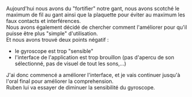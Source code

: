 Aujourd'hui nous avons du "fortifier" notre gant, nous avons scotché le maximum de fil au gant ainsi que la plaquette pour éviter au
maximum les faux contacts et  interférences.  
Nous avons également décidé de chercher comment l'améliorer pour qu'il puisse être plus "simple" d'utilisation.  
Et nous avons trouvé deux points négatif :  
- le gyroscope est trop "sensible"  
- l'interface de l'application est trop brouillon (pas d'apercu de son sélectionné, pas de visuel de tout les sons,...)  

J'ai donc commencé a améliorer l'interface, et je vais continuer jusqu'à l'oral final pour améliorer la comprehension.  
Ruben lui va essayer de diminuer la sensibilité du gyroscope.
